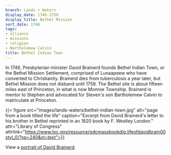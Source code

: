 ```yaml
---
branch: Lands + Waters
display_date: 1746-1759
display_title: Bethel Mission
sort_date: 1746
tags:
- alliance
- missions
- religion
- Bartholemew Calvin
title: Bethel Indian Town
---
```


In 1746, Presbyterian minister David Brainerd founds Bethel Indian Town, or the Bethel Mission Settlement, comprised of Lunaapeew who have converted to Christianity. Brainerd dies from tuberculosis a year later, but Bethel Mission does not disband until 1759. The Bethel site is about fifteen miles east of Princeton, in what is now Monroe Township. Brainerd is mentor to Stephen and advocated for Steven's son Bartholemew Calvin to matriculate at Princeton.

{{< figure src="images/lands-waters/bethel-indian-town.jpg" alt="page from a book titled the life" caption="Excerpt from David Brainerd's letter to his brother in Bethel reprinted in an 1820 book by F. Westley London." attr="Library of Congress" attrlink="https://www.loc.gov/resource/gdcmassbookdig.lifeofdavidbrain00styl_0/?sp=240&st=text">}}

View a [portrait of David Brainerd](https://commons.wikimedia.org/wiki/File:DavidBrainerd.jpg#/media/File:DavidBrainerd.jpg).



